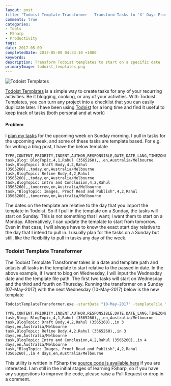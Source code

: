 ```yaml
---
layout: post
title: "Todoist Template Transformer - Transform Tasks to 'X' Days From Now"
comments: true
categories: 
- Tools
- FSharp
- Productivity
tags: 
date: 2017-05-09
completedDate: 2017-05-09 04:33:10 +1000
keywords: 
description: Transform Todoist templates to start on a specific date
primaryImage: todoist_templates.png
---
```


<img src="{{site.images_root}}/todoist_templates.png" alt="Todoist Templates" class="center" />

[Todoist Templates](https://blog.todoist.com/2015/11/19/new-way-to-create-todoist-templates/) is a simple way to create tasks for any of your recurring activities. Be it blogging, cooking, or any of your activities. With Todoist Templates, you can turn any project into a checklist that you can easily duplicate later. I have been using [Todoist](http://www.rahulpnath.com/blog/todoist-manage-your-todo-list/) for a long time and find it useful to keep track of tasks (both personal and at work)

#### **Problem**
I [plan my tasks](http://www.rahulpnath.com/blog/experimenting-with-pomodoro-technique/) for the upcoming week on Sunday morning. I pull in tasks for the upcoming week, and some of these tasks are template based. For e.g. for writing a blog post, I have the below template

``` text
TYPE,CONTENT,PRIORITY,INDENT,AUTHOR,RESPONSIBLE,DATE,DATE_LANG,TIMEZONE
task,Blog: BlogTopic,4,1,Rahul (3565260),,,en,Australia/Melbourne
task,BlogTopic: Draft Body,4,2,Rahul (3565260),,today,en,Australia/Melbourne
task,BlogTopic: Refine Body,4,2,Rahul (3565260),,today,en,Australia/Melbourne
task,BlogTopic: Intro and Conclusion,4,2,Rahul (3565260),,tomorrow,en,Australia/Melbourne
task,"BlogTopic: Images, Proof Read and Publish",4,2,Rahul (3565260),,tomorrow,en,Australia/Melbourne
```

The dates on the template are relative to the day that you import the template in Todoist. So if I pull in the template on a Sunday, the tasks will start on Sunday. This is not something that I want; I want them to start on a Monday. Alternatively, I can update the template to start from tomorrow. Even in that case, I will always have to know the exact start day relative to the day that I intend to pull in. I usually plan for the tasks on a Sunday but still, like the flexibility to pull in tasks any day of the week.

### Todoist Template Transformer

The Todoist Template Transformer takes in a date and template path and adjusts all tasks in the template to start relative to the passed in date. In the above example, if I want to blog on Wednesday, I will input the Wednesday date and the template file path. The first two tasks will start on Wednesday and the third and fourth on Thursday. Running the transformer on a Sunday (07-May-2017) with the next Wednesday (10-May-2017) below is the new template

``` bat
TodoistTemplateTransformer.exe -startDate "10-May-2017" -templateFile "Blog Template.csv"
```

``` text
TYPE,CONTENT,PRIORITY,INDENT,AUTHOR,RESPONSIBLE,DATE,DATE_LANG,TIMEZONE
task,Blog: BlogTopic,4,1,Rahul (3565260),,,en,Australia/Melbourne
task,BlogTopic: Draft Body,4,2,Rahul (3565260),,in 3 days,en,Australia/Melbourne
task,BlogTopic: Refine Body,4,2,Rahul (3565260),,in 3 days,en,Australia/Melbourne
task,BlogTopic: Intro and Conclusion,4,2,Rahul (3565260),,in 4 days,en,Australia/Melbourne
task,"BlogTopic: Images, Proof Read and Publish",4,2,Rahul (3565260),,in 4 days,en,Australia/Melbourne
```

This utility is written in FSharp the [source code is available here](https://github.com/rahulpnath/todoisttemplatetransformer) if you are interested. I am still in the initial stages of learning FSharp, so if you have any suggestions to improve the code, please raise a Pull Request or drop in a comment.


